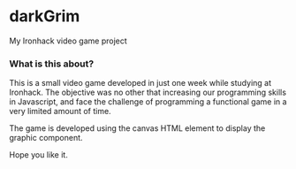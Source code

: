 # darkGrim

My Ironhack video game project

### What is this about?

This is a small video game developed in just one week while studying at Ironhack. 
The objective was no other that increasing our programming skills in Javascript, and face the challenge of programming a 
functional game in a very limited amount of time.

The game is developed using the canvas HTML element to display the graphic component.


Hope you like it.


